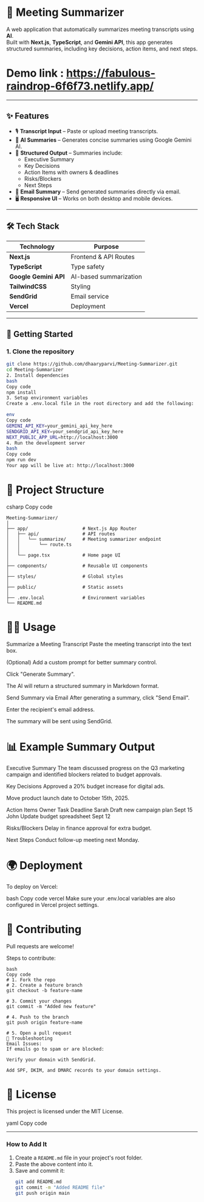 # 📝 Meeting Summarizer

A web application that automatically summarizes meeting transcripts using **AI**.  
Built with **Next.js**, **TypeScript**, and **Gemini API**, this app generates structured summaries, including key decisions, action items, and next steps.

# Demo link : https://fabulous-raindrop-6f6f73.netlify.app/

---

## ✨ Features
- 🎙️ **Transcript Input** – Paste or upload meeting transcripts.  
- 🤖 **AI Summaries** – Generates concise summaries using Google Gemini AI.  
- 📄 **Structured Output** – Summaries include:
  - Executive Summary  
  - Key Decisions  
  - Action Items with owners & deadlines  
  - Risks/Blockers  
  - Next Steps  
- 📧 **Email Summary** – Send generated summaries directly via email.  
- 🖥️ **Responsive UI** – Works on both desktop and mobile devices.  

---

## 🛠️ Tech Stack
| Technology      | Purpose                  |
|-----------------|--------------------------|
| **Next.js**     | Frontend & API Routes   |
| **TypeScript**  | Type safety             |
| **Google Gemini API** | AI-based summarization |
| **TailwindCSS** | Styling                 |
| **SendGrid**    | Email service           |
| **Vercel**      | Deployment              |

---

## 🚀 Getting Started

### **1. Clone the repository**
```bash
git clone https://github.com/dhaaryparvi/Meeting-Summarizer.git
cd Meeting-Summarizer
2. Install dependencies
bash
Copy code
npm install
3. Setup environment variables
Create a .env.local file in the root directory and add the following:

env
Copy code
GEMINI_API_KEY=your_gemini_api_key_here
SENDGRID_API_KEY=your_sendgrid_api_key_here
NEXT_PUBLIC_APP_URL=http://localhost:3000
4. Run the development server
bash
Copy code
npm run dev
Your app will be live at: http://localhost:3000
```
# 📂 Project Structure
csharp
Copy code
```
Meeting-Summarizer/
│
├── app/                    # Next.js App Router
│   ├── api/                # API routes
│   │   └── summarize/      # Meeting summarizer endpoint
│   │       └── route.ts
│   │
│   └── page.tsx            # Home page UI
│
├── components/             # Reusable UI components
│
├── styles/                 # Global styles
│
├── public/                 # Static assets
│
├── .env.local              # Environment variables
└── README.md

```
# 🧑‍💻 Usage
Summarize a Meeting Transcript
Paste the meeting transcript into the text box.

(Optional) Add a custom prompt for better summary control.

Click "Generate Summary".

The AI will return a structured summary in Markdown format.

Send Summary via Email
After generating a summary, click "Send Email".

Enter the recipient's email address.

The summary will be sent using SendGrid.

# 📊 Example Summary Output
Executive Summary
The team discussed progress on the Q3 marketing campaign and identified blockers related to budget approvals.

Key Decisions
Approved a 20% budget increase for digital ads.

Move product launch date to October 15th, 2025.

Action Items
Owner	Task	Deadline
Sarah	Draft new campaign plan	Sept 15
John	Update budget spreadsheet	Sept 12

Risks/Blockers
Delay in finance approval for extra budget.

Next Steps
Conduct follow-up meeting next Monday.

# 🌍 Deployment
To deploy on Vercel:

bash
Copy code
vercel
Make sure your .env.local variables are also configured in Vercel project settings.

# 🤝 Contributing
Pull requests are welcome!

Steps to contribute:
```
bash
Copy code
# 1. Fork the repo
# 2. Create a feature branch
git checkout -b feature-name

# 3. Commit your changes
git commit -m "Added new feature"

# 4. Push to the branch
git push origin feature-name

# 5. Open a pull request
🐞 Troubleshooting
Email Issues:
If emails go to spam or are blocked:

Verify your domain with SendGrid.

Add SPF, DKIM, and DMARC records to your domain settings.

```

# 📜 License
This project is licensed under the MIT License.

yaml
Copy code

---

### **How to Add It**
1. Create a `README.md` file in your project's root folder.
2. Paste the above content into it.
3. Save and commit it:
   ```bash
   git add README.md
   git commit -m "Added README file"
   git push origin main
